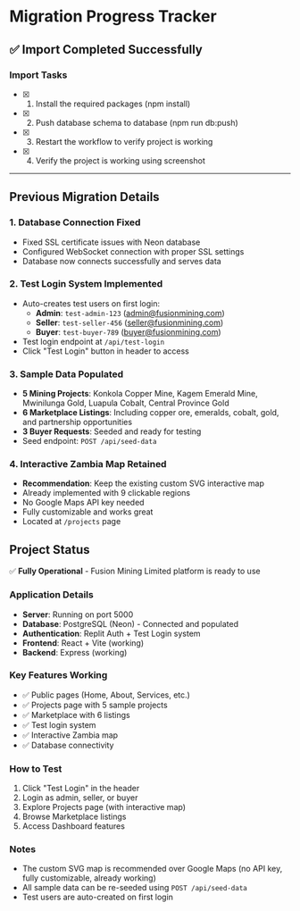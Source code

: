 # Migration Progress Tracker

## ✅ Import Completed Successfully

### Import Tasks
- [x] 1. Install the required packages (npm install)
- [x] 2. Push database schema to database (npm run db:push)
- [x] 3. Restart the workflow to verify project is working
- [x] 4. Verify the project is working using screenshot

---

## Previous Migration Details

### 1. Database Connection Fixed
- Fixed SSL certificate issues with Neon database
- Configured WebSocket connection with proper SSL settings
- Database now connects successfully and serves data

### 2. Test Login System Implemented
- Auto-creates test users on first login:
  - **Admin**: `test-admin-123` (admin@fusionmining.com)
  - **Seller**: `test-seller-456` (seller@fusionmining.com)  
  - **Buyer**: `test-buyer-789` (buyer@fusionmining.com)
- Test login endpoint at `/api/test-login`
- Click "Test Login" button in header to access

### 3. Sample Data Populated
- **5 Mining Projects**: Konkola Copper Mine, Kagem Emerald Mine, Mwinilunga Gold, Luapula Cobalt, Central Province Gold
- **6 Marketplace Listings**: Including copper ore, emeralds, cobalt, gold, and partnership opportunities
- **3 Buyer Requests**: Seeded and ready for testing
- Seed endpoint: `POST /api/seed-data`

### 4. Interactive Zambia Map Retained
- **Recommendation**: Keep the existing custom SVG interactive map
- Already implemented with 9 clickable regions
- No Google Maps API key needed
- Fully customizable and works great
- Located at `/projects` page

## Project Status

✅ **Fully Operational** - Fusion Mining Limited platform is ready to use

### Application Details
- **Server**: Running on port 5000
- **Database**: PostgreSQL (Neon) - Connected and populated
- **Authentication**: Replit Auth + Test Login system
- **Frontend**: React + Vite (working)
- **Backend**: Express (working)

### Key Features Working
- ✅ Public pages (Home, About, Services, etc.)
- ✅ Projects page with 5 sample projects
- ✅ Marketplace with 6 listings
- ✅ Test login system
- ✅ Interactive Zambia map
- ✅ Database connectivity

### How to Test
1. Click "Test Login" in the header
2. Login as admin, seller, or buyer
3. Explore Projects page (with interactive map)
4. Browse Marketplace listings
5. Access Dashboard features

### Notes
- The custom SVG map is recommended over Google Maps (no API key, fully customizable, already working)
- All sample data can be re-seeded using `POST /api/seed-data`
- Test users are auto-created on first login
